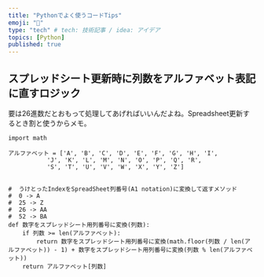 ```yaml
---
title: "Pythonでよく使うコードTips"
emoji: "🐶"
type: "tech" # tech: 技術記事 / idea: アイデア
topics: [Python]
published: true
---
```


## スプレッドシート更新時に列数をアルファベット表記に直すロジック
要は26進数だとおもって処理してあげればいいんだよね。Spreadsheet更新するとき割と使うからメモ。

```
import math

アルファベット = ['A', 'B', 'C', 'D', 'E', 'F', 'G', 'H', 'I',
           'J', 'K', 'L', 'M', 'N', 'O', 'P', 'Q', 'R',
           'S', 'T', 'U', 'V', 'W', 'X', 'Y', 'Z']


#  うけとったIndexをSpreadSheet列番号(A1 notation)に変換して返すメソッド
#  0 -> A
#  25 -> Z
#  26 -> AA
#  52 -> BA
def 数字をスプレッドシート用列番号に変換(列数):
    if 列数 >= len(アルファベット):
        return 数字をスプレッドシート用列番号に変換(math.floor(列数 / len(アルファベット)) - 1) + 数字をスプレッドシート用列番号に変換(列数 % len(アルファベット))
    return アルファベット[列数]
```
